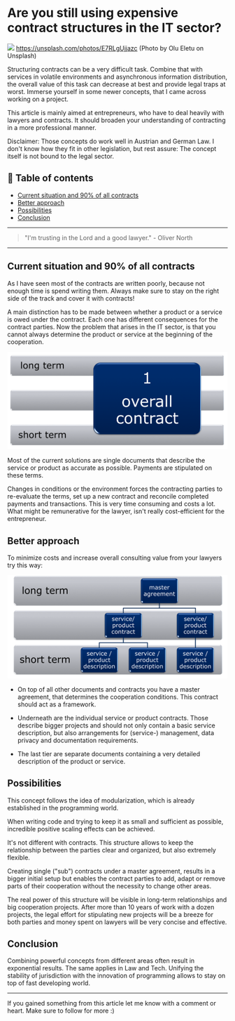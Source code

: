 # Are you still using expensive contract structures in the IT sector?
[<img src="https://images.unsplash.com/photo-1444653614773-995cb1ef9efa?dpr=2&auto=format&fit=crop&w=1080&h=715&q=80&cs=tinysrgb&crop=&bg=">](
https://unsplash.com/photos/E7RLgUjjazc)
https://unsplash.com/photos/E7RLgUjjazc (Photo by Olu Eletu on Unsplash)

Structuring contracts can be a very difficult task. Combine that with services in volatile environments and asynchronous information distribution, the overall value of this task can decrease at best and provide legal traps at worst. Immerse yourself in some newer concepts, that I came across working on a project.

This article is mainly aimed at entrepreneurs, who have to deal heavily with lawyers and contracts. It should broaden your understanding of contracting in a more professional manner.

Disclaimer: Those concepts do work well in Austrian and German Law. I don't know how they fit in other legislation, but rest assure: The concept itself is not bound to the legal sector.


## 📄 Table of contents

  * [Current situation and 90% of all contracts](#current-situation-and-90-of-all-contracts)
  * [Better approach](#better-approach)
  * [Possibilities](#possibilities)
  * [Conclusion](#conclusion)



---
>"I'm trusting in the Lord and a good lawyer." - Oliver North
---

## Current situation and 90% of all contracts

As I have seen most of the contracts are written poorly, because not enough time is spend writing them. Always make sure to stay on the right side of the track and cover it with contracts!

A main distinction has to be made between whether a product or a service is owed under the contract. Each one has different consequences for the contract parties. Now the problem that arises in the IT sector, is that you cannot always determine the product or service at the beginning of the cooperation.

<img src="../assets/CONTRACTIT/overall.png" alt=""/>

Most of the current solutions are single documents that describe the service or product as accurate as possible. Payments are stipulated on these terms.

Changes in conditions or the environment forces the contracting parties to re-evaluate the terms, set up a new contract and reconcile completed payments and transactions. This is very time consuming and costs a lot. What might be remunerative for the lawyer, isn't really cost-efficient for the entrepreneur.

## Better approach

To minimize costs and increase overall consulting value from your lawyers try this way:

<img src="../assets/CONTRACTIT/modular.png" alt=""/>

- On top of all other documents and contracts you have a master agreement, that determines the cooperation conditions. This contract should act as a framework.

- Underneath are the individual service or product contracts. Those describe bigger projects and should not only contain a basic service description, but also arrangements for (service-) management, data privacy and documentation requirements.

- The last tier are separate documents containing a very detailed description of the product or service.

## Possibilities

This concept follows the idea of modularization, which is already established in the programming world.

When writing code and trying to keep it as small and sufficient as possible, incredible positive scaling effects can be achieved.

It's not different with contracts. This structure allows to keep the relationship between the parties clear and organized, but also extremely flexible.

Creating single ("sub") contracts under a master agreement, results in a bigger initial setup but enables the contract parties to add, adapt or remove parts of their cooperation without the necessity to change other areas.

The real power of this structure will be visible in long-term relationships and big cooperation projects. After more than 10 years of work with a dozen projects, the legal effort for stipulating new projects will be a breeze for both parties and money spent on lawyers will be very concise and effective.

## Conclusion

Combining powerful concepts from different areas often result in exponential results. The same applies in Law and Tech. Unifying the stability of jurisdiction with the innovation of programming allows to stay on top of fast developing world.

___

If you gained something from this article let me know with a comment or heart. Make sure to follow for more :)


<!-- Written by Daniel Deutsch (deudan1010@gmail.com) -->
